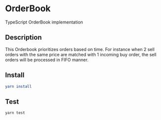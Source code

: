 # OrderBook
TypeScript OrderBook implementation

## Description
This Orderbook prioritizes orders based on time. For instance when 2 sell orders with the same price are matched with 1 incoming buy order, the sell orders will be processed in FIFO manner.


## Install
```cmake
yarn install
```


## Test
```bash
yarn test
```
